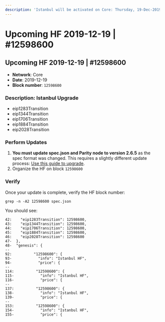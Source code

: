 ```yaml
---
description: 'Istanbul will be activated on Core: Thursday, 19-Dec-2019 at ~ 07:00 UTC'
---
```


# Upcoming HF 2019-12-19 \| \#12598600



## Upcoming HF 2019-12-19 \| \#12598600

* **Network**: Core
* **Date**: 2019-12-19
* **Block number**: `12598600`

### Description: Istanbul Upgrade

* eip1283Transition
* eip1344Transition
* eip1706Transition
* eip1884Transition
* eip2028Transition

### Perform Updates

1. **You must update spec.json and Parity node to version 2.6.5** as the spec format was changed. This requires a slightly different update process: [Use this guide to upgrade](https://forum.poa.network/t/istanbul-activation-on-core/3180).
2. Organize the HF on block `12598600`

### Verify

Once your update is complete, verify the HF block number:

```text
grep -n -A2 12598600 spec.json
```

You should see:

```text
42:    "eip1283Transition": 12598600,
43:    "eip1344Transition": 12598600,
44:    "eip1706Transition": 12598600,
45:    "eip1884Transition": 12598600,
46:    "eip2028Transition": 12598600
47-  },
48-  "genesis": {
--
92:          "12598600": {
93-            "info": "Istanbul HF",
94-            "price": {
--
114:          "12598600": {
115-            "info": "Istanbul HF",
116-            "price": {
--
137:          "12598600": {
138-            "info": "Istanbul HF",
139-            "price": {
--
153:          "12598600": {
154-            "info": "Istanbul HF",
155-            "price": {
```

